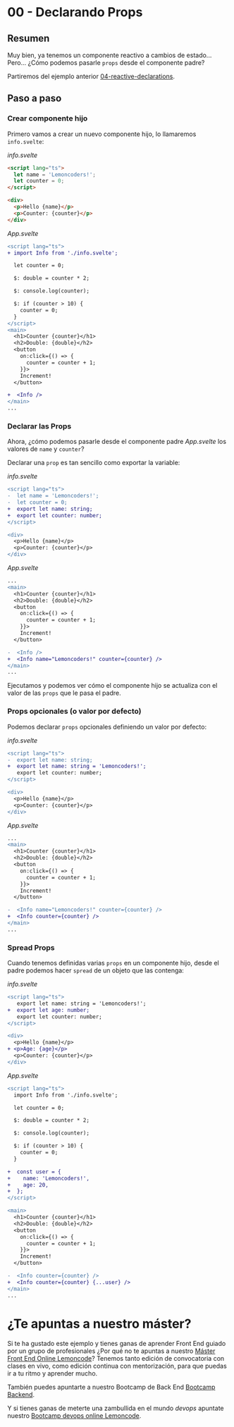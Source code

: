 # 00 - Declarando Props

## Resumen

Muy bien, ya tenemos un componente reactivo a cambios de estado... Pero... ¿Cómo podemos pasarle `props` desde el componente padre?

Partiremos del ejemplo anterior [04-reactive-declarations](../04-reactive-declarations/README.md).

## Paso a paso

### Crear componente hijo

Primero vamos a crear un nuevo componente hijo, lo llamaremos `info.svelte`:

_info.svelte_

```html
<script lang="ts">
  let name = 'Lemoncoders!';
  let counter = 0;
</script>

<div>
  <p>Hello {name}</p>
  <p>Counter: {counter}</p>
</div>
```

_App.svelte_

```diff
<script lang="ts">
+ import Info from './info.svelte';

  let counter = 0;

  $: double = counter * 2;

  $: console.log(counter);

  $: if (counter > 10) {
    counter = 0;
  }
</script>
<main>
  <h1>Counter {counter}</h1>
  <h2>Double: {double}</h2>
  <button
    on:click={() => {
      counter = counter + 1;
    }}>
    Increment!
  </button>

+  <Info />
</main>
...
```

### Declarar las Props

Ahora, ¿cómo podemos pasarle desde el componente padre _App.svelte_ los valores de `name` y `counter`?

Declarar una `prop` es tan sencillo como exportar la variable:

_info.svelte_

```diff
<script lang="ts">
-  let name = 'Lemoncoders!';
-  let counter = 0;
+  export let name: string;
+  export let counter: number;
</script>

<div>
  <p>Hello {name}</p>
  <p>Counter: {counter}</p>
</div>
```

_App.svelte_

```diff
...
<main>
  <h1>Counter {counter}</h1>
  <h2>Double: {double}</h2>
  <button
    on:click={() => {
      counter = counter + 1;
    }}>
    Increment!
  </button>

-  <Info />
+  <Info name="Lemoncoders!" counter={counter} />
</main>
...
```

Ejecutamos y podemos ver cómo el componente hijo se actualiza con el valor de las `props` que le pasa el padre.

### Props opcionales (o valor por defecto)

Podemos declarar `props` opcionales definiendo un valor por defecto:

_info.svelte_

```diff
<script lang="ts">
-  export let name: string;
+  export let name: string = 'Lemoncoders!';
   export let counter: number;
</script>

<div>
  <p>Hello {name}</p>
  <p>Counter: {counter}</p>
</div>
```

_App.svelte_

```diff
...
<main>
  <h1>Counter {counter}</h1>
  <h2>Double: {double}</h2>
  <button
    on:click={() => {
      counter = counter + 1;
    }}>
    Increment!
  </button>

-  <Info name="Lemoncoders!" counter={counter} />
+  <Info counter={counter} />
</main>
...
```

### Spread Props

Cuando tenemos definidas varias `props` en un componente hijo, desde el padre podemos hacer `spread` de un objeto que las contenga:

_info.svelte_

```diff
<script lang="ts">
   export let name: string = 'Lemoncoders!';
+  export let age: number;
   export let counter: number;
</script>

<div>
  <p>Hello {name}</p>
+ <p>Age: {age}</p>
  <p>Counter: {counter}</p>
</div>
```

_App.svelte_

```diff
<script lang="ts">
  import Info from './info.svelte';

  let counter = 0;

  $: double = counter * 2;

  $: console.log(counter);

  $: if (counter > 10) {
    counter = 0;
  }

+  const user = {
+    name: 'Lemoncoders!',
+    age: 20,
+  };
</script>

<main>
  <h1>Counter {counter}</h1>
  <h2>Double: {double}</h2>
  <button
    on:click={() => {
      counter = counter + 1;
    }}>
    Increment!
  </button>

-  <Info counter={counter} />
+  <Info counter={counter} {...user} />
</main>
...
```

# ¿Te apuntas a nuestro máster?

Si te ha gustado este ejemplo y tienes ganas de aprender Front End guiado por un grupo de profesionales ¿Por qué no te apuntas a nuestro [Máster Front End Online Lemoncode](https://lemoncode.net/master-frontend#inicio-banner)? Tenemos tanto edición de convocatoria con clases en vivo, como edición continua con mentorización, para que puedas ir a tu ritmo y aprender mucho.

También puedes apuntarte a nuestro Bootcamp de Back End [Bootcamp Backend](https://lemoncode.net/bootcamp-backend#inicio-banner).

Y si tienes ganas de meterte una zambullida en el mundo _devops_ apuntate nuestro [Bootcamp devops online Lemoncode](https://lemoncode.net/bootcamp-devops#bootcamp-devops/inicio).
